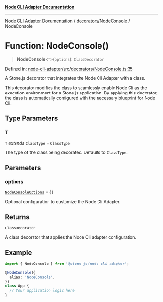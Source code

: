 [**Node CLI Adapter Documentation**](../../../README.md)

***

[Node CLI Adapter Documentation](../../../README.md) / [decorators/NodeConsole](../README.md) / NodeConsole

# Function: NodeConsole()

> **NodeConsole**\<`T`\>(`options`): `ClassDecorator`

Defined in: [node-cli-adapter/src/decorators/NodeConsole.ts:35](https://github.com/stonemjs/node-cli-adapter/blob/942602ba5f120245f6f1f4ea802cbd5e86b9d774/src/decorators/NodeConsole.ts#L35)

A Stone.js decorator that integrates the Node Cli Adapter with a class.

This decorator modifies the class to seamlessly enable Node Cli as the
execution environment for a Stone.js application. By applying this decorator,
the class is automatically configured with the necessary blueprint for Node Cli.

## Type Parameters

### T

`T` *extends* `ClassType` = `ClassType`

The type of the class being decorated. Defaults to `ClassType`.

## Parameters

### options

[`NodeConsoleOptions`](../interfaces/NodeConsoleOptions.md) = `{}`

Optional configuration to customize the Node Cli Adapter.

## Returns

`ClassDecorator`

A class decorator that applies the Node Cli adapter configuration.

## Example

```typescript
import { NodeConsole } from '@stone-js/node-cli-adapter';

@NodeConsole({
  alias: 'NodeConsole',
})
class App {
  // Your application logic here
}
```
